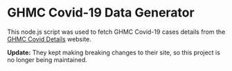 # GHMC Covid-19 Data Generator
This node.js script was used to fetch GHMC Covid-19 cases details from the <a href="https://www.ghmc.gov.in/covid_details.aspx#">GHMC Covid Details</a> website.

**Update:** They kept making breaking changes to their site, so this project is no longer being maintained.
